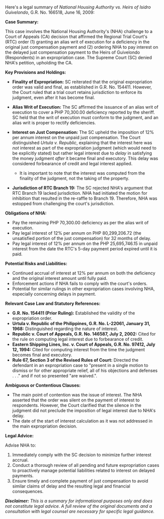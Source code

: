 Here's a legal summary of *National Housing Authority vs. Heirs of Isidro Guivelondo*, G.R. No. 166518, June 16, 2009:

**Case Summary:**

This case involves the National Housing Authority's (NHA) challenge to a Court of Appeals (CA) decision that affirmed the Regional Trial Court's (RTC) order (1) granting an alias writ of execution for a deficiency in the original just compensation payment and (2) ordering NHA to pay interest on the delayed just compensation payment to the Heirs of Guivelondo (Respondents) in an expropriation case.  The Supreme Court (SC) denied NHA's petition, upholding the CA.

**Key Provisions and Holdings:**

*   **Finality of Expropriation:** SC reiterated that the original expropriation order was valid and final, as established in G.R. No. 154411. However, the Court ruled that a trial court retains jurisdiction to enforce its judgment, even after it has become final.

*   **Alias Writ of Execution:** The SC affirmed the issuance of an alias writ of execution to cover a PHP 70,300.00 deficiency reported by the sheriff. SC held that the writ of execution must conform to the judgment, and an alias writ is proper to rectify deficiencies.

*   **Interest on Just Compensation:**  The SC upheld the imposition of 12% per annum interest on the unpaid just compensation. The Court distinguished *Urtula v. Republic*, explaining that the interest here was *not* interest as part of the expropriation judgment (which would need to be explicitly stated) but rather legal interest due to *delay* in satisfying the money judgment *after* it became final and executory. This delay was considered forbearance of credit and legal interest applied.
    * It is important to note that the interest was computed from the finality of the judgment, not the taking of the property.

*   **Jurisdiction of RTC Branch 19:** The SC rejected NHA's argument that RTC Branch 19 lacked jurisdiction. NHA had initiated the motion for inhibition that resulted in the re-raffle to Branch 19. Therefore, NHA was estopped from challenging the court's jurisdiction.

**Obligations of NHA:**

*   Pay the remaining PHP 70,300.00 deficiency as per the alias writ of execution.
*   Pay legal interest of 12% per annum on PHP 80,299,206.72 (the unsatisfied portion of the just compensation) for 32 months of delay.
*   Pay legal interest of 12% per annum on the PHP 25,695,746.15 in unpaid interest from the date the RTC's 5-day payment period expired until it is paid.

**Potential Risks and Liabilities:**

*   Continued accrual of interest at 12% per annum on both the deficiency and the original interest amount until fully paid.
*   Enforcement actions if NHA fails to comply with the court's orders.
*   Potential for similar rulings in other expropriation cases involving NHA, especially concerning delays in payment.

**Relevant Case Law and Statutory References:**

*   **G.R. No. 154411 (Prior Ruling):** Established the validity of the expropriation order.
*   **Urtula v. Republic of the Philippines, G.R. No. L-22061, January 31, 1968:** Distinguished regarding the nature of interest.
*   **Republic v. Court of Appeals, G.R. No. 146587, July 2, 2002:** Cited for the rule on computing legal interest due to forbearance of credit.
*   **Eastern Shipping Lines, Inc. v. Court of Appeals, G.R. No. 97412, July 12, 1994:** Cited for computing interest from the time the judgment becomes final and executory.
*   **Rule 67, Section 3 of the Revised Rules of Court:** Directed the defendant in an expropriation case to "present in a single motion to dismiss or for other appropriate relief, all of his objections and defenses . . ." and if not so presented "are waived.".

**Ambiguous or Contentious Clauses:**

*   The main point of contention was the issue of interest. The NHA asserted that the order was silent on the payment of interest to respondents. However, the Court clarified that the silence in the judgment did not preclude the imposition of legal interest due to NHA's delay.
* The date of the start of interest calculation as it was not addressed in the main expropriation decision.

**Legal Advice:**

Advise NHA to:

1.  Immediately comply with the SC decision to minimize further interest accrual.
2.  Conduct a thorough review of all pending and future expropriation cases to proactively manage potential liabilities related to interest on delayed payments.
3.  Ensure timely and complete payment of just compensation to avoid similar claims of delay and the resulting legal and financial consequences.

***Disclaimer:** This is a summary for informational purposes only and does not constitute legal advice. A full review of the original documents and a consultation with legal counsel are necessary for specific legal guidance.*

